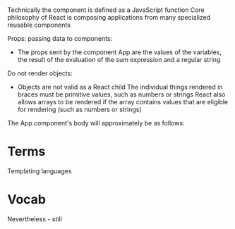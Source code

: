 #
Technically the component is defined as a JavaScript function
Core philosophy of React is composing applications from many specialized reusable components

Props: passing data to components:
- The props sent by the component App are the values of the variables, the result of the evaluation of the sum expression and a regular string

Do not render objects:
- Objects are not valid as a React child
  The individual things rendered in braces must be primitive values, such as numbers or strings
  React also allows arrays to be rendered if the array contains values that are eligible for rendering (such as numbers or strings)

The App component's body will approximately be as follows:

# Terms
Templating languages

# Vocab
Nevertheless - still
<!-- Defining - Creating -->
<!-- Logs - Prints -->
<!-- Adjacent - next to each other -->
